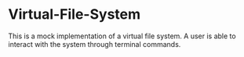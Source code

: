 # Virtual-File-System
This is a mock implementation of a virtual file system. A user is able to interact with the system through terminal commands.
